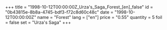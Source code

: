 +++
title = "1998-10-12T00:00:00Z_Urza's_Saga_Forest_[en]_false"
id = "0b43815e-8b8a-4745-bdf3-f72c8d60c48c"
date = "1998-10-12T00:00:00Z"
name = "Forest"
lang = ["en"]
price = "0.55"
quantity = 5
foil = false
set = "Urza's Saga"
+++
